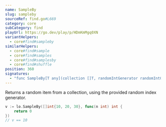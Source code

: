 ```yaml
---
name: SampleBy
slug: sampleby
sourceRef: find.go#L669
category: core
subCategory: find
playUrl: https://go.dev/play/p/HDmKmMgq0XN
variantHelpers:
  - core#find#sampleby
similarHelpers:
  - core#find#sample
  - core#find#samples
  - core#find#samplesby
  - core#find#shuffle
position: 360
signatures:
  - "func SampleBy[T any](collection []T, randomIntGenerator randomIntGenerator) T"
---
```


Returns a random item from a collection, using the provided random index generator.

```go
v := lo.SampleBy([]int{10, 20, 30}, func(n int) int {
    return 0
})
// v == 10
```



